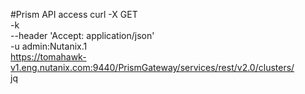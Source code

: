 #Prism API access
curl -X GET \
    -k   \
    --header 'Accept: application/json'  \
    -u admin:Nutanix.1 \
    https://tomahawk-v1.eng.nutanix.com:9440/PrismGateway/services/rest/v2.0/clusters/ \
    jq 

